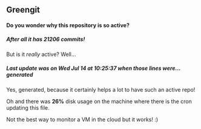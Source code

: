 ## Greengit

#### Do you wonder why this repository is so active?

##### After all it has 21206 commits!

But is it *really* active? Well...

##### Last update was on Wed Jul 14 at 10:25:37 when those lines were... generated

Yes, generated, because it certainly helps a lot to have such an active repo!

Oh and there was **26%** disk usage on the machine
where there is the cron updating this file.

Not the best way to monitor a VM in the cloud but it works! :)
